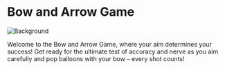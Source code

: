 # Bow and Arrow Game

![Background](bg02.png)



Welcome to the Bow and Arrow Game, where your aim determines your success! Get ready for the ultimate test of accuracy and nerve as you aim carefully and pop balloons with your bow – every shot counts!
